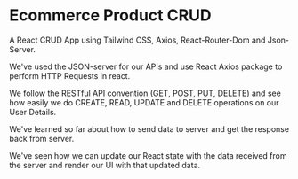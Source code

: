 # Ecommerce Product CRUD


A React CRUD App using Tailwind CSS, Axios, React-Router-Dom and Json-Server. 


We've used the JSON-server for our  APIs and use React Axios package to perform HTTP Requests in react.


We  follow the RESTful API convention (GET, POST, PUT, DELETE) and see how easily we do CREATE, READ, UPDATE and DELETE operations on our User Details.


We've learned so far about how to send data to server and get the response back from server.


We've seen how we can update our React state with the data received from the server and render our UI with that updated data.
